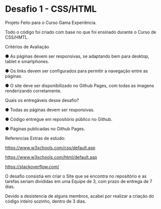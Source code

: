 # Desafio 1 - CSS/HTML 


Projeto Feito para o Curso Gama Experiência. 

Todo o código foi criado com base no que foi ensinado durante o Curso de CSS/HMTL. 



Critérios de Avaliação

● As páginas devem ser responsivas, se adaptando bem para desktop, tablet e smartphones.

● Os links devem ser configurados para permitir a navegação entre as páginas.

● O site deve ser disponibilizado no Github Pages, com todas as imagens renderizando corretamente.




Quais os entregáveis desse desafio?

● Todas as páginas devem ser responsivas.

● Código entregue em repositório público no Github.

● Páginas publicadas no Github Pages.




Referencias Extras de estudo: 

https://www.w3schools.com/css/default.asp

https://www.w3schools.com/html/default.asp

https://stackoverflow.com/


O desafio consistia em criar o Site que se encontra no repositório e as tarefas seriam divididas em uma Equipe de 3, com prazo de entrega de 7 dias. 

Devido a desistencia de alguns membros, acabei por realizar a criação do código inteiro sozinho, dentro de 3 dias. 

